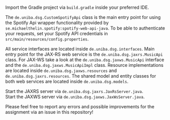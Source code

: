 Import the Gradle project via `build.gradle` inside your preferred IDE.  

The `de.uniba.dsg.CustomSpotifyApi` class is the main entry point for using the Spotify Api wrapper functionality provided by `se.michaelthelin.spotify:spotify-web-api-java`. 
To be able to authenticate your requests, set your Spotify API credentials in `src/main/resources/config.properties`.

All service interfaces are located inside `de.uniba.dsg.interfaces`.
Main entry point for the JAX-RS web service is the `de.uniba.dsg.jaxrs.MusicApi` class.
For JAX-WS take a look at the `de.uniba.dsg.jaxws.MusicApi` interface and the `de.uniba.dsg.jaxws.MusicApiImpl` class.
Resource implementations are located inside `de.uniba.dsg.jaxws.resources` and `de.uniba.dsg.jaxrs.resources`.
The shared model and entity classes for both web services are located inside `de.uniba.dsg.models`. 

Start the JAXRS server via `de.uniba.dsg.jaxrs.JaxRsServer.java`.  
Start the JAXWS server via `de.uniba.dsg.jaxws.JaxWsServer.java`.
  
Please feel free to report any errors and possible improvements for the assignment via an issue in this repository!
